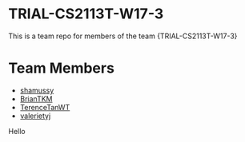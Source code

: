 #  TRIAL-CS2113T-W17-3
This is a team repo for members of the team {TRIAL-CS2113T-W17-3}

# Team Members
* [shamussy](members/shamus.md)
* [BrianTKM](members/Brian.md)
* [TerenceTanWT](members/terence.md)
* [valerietyj](members/val.md)

Hello

